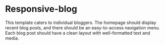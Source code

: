 # Responsive-blog
This template caters to individual bloggers. The homepage should display  recent blog posts, and there should be an easy-to-access navigation menu. Each blog post  should have a clean layout with well-formatted text and media. 
